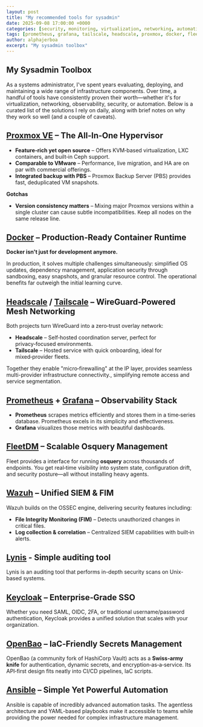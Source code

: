 ```yaml
---
layout: post
title: "My recommended tools for sysadmin"
date: 2025-09-08 17:00:00 +0000
categories: [security, monitoring, virtualization, networking, automation, observability, iam, authentication, sso]
tags: [prometheus, grafana, tailscale, headscale, proxmox, docker, fleetdm, wazuh, lynis, openbao]
author: alphajerboa
excerpt: "My sysadmin toolbox"
---
```



## My Sysadmin Toolbox

As a systems administrator, I've spent years evaluating, deploying, and maintaining a wide range of infrastructure components. Over time, a handful of tools have consistently proven their worth—whether it's for virtualization, networking, observability, security, or automation. Below is a curated list of the solutions I rely on daily, along with brief notes on why they work so well (and a couple of caveats).

## [Proxmox VE](https://proxmox.com/en/products/proxmox-virtual-environment/overview) – The All‑In‑One Hypervisor

- **Feature‑rich yet open source** – Offers KVM‑based virtualization, LXC containers, and built‑in Ceph support.
- **Comparable to VMware** – Performance, live migration, and HA are on par with commercial offerings.
- **Integrated backup with PBS** – Proxmox Backup Server (PBS) provides fast, deduplicated VM snapshots.

**Gotchas**

- **Version consistency matters** – Mixing major Proxmox versions within a single cluster can cause subtle incompatibilities. Keep all nodes on the same release line.

## [Docker](https://www.docker.com/) – Production‑Ready Container Runtime

**Docker isn't just for development anymore.**

In production, it solves multiple challenges simultaneously: simplified OS updates, dependency management, application security through sandboxing, easy snapshots, and granular resource control. The operational benefits far outweigh the initial learning curve.

## [Headscale](https://github.com/juanfont/headscale) / [Tailscale](https://tailscale.com/) – WireGuard‑Powered Mesh Networking

Both projects turn WireGuard into a zero‑trust overlay network:

- **Headscale** – Self‑hosted coordination server, perfect for privacy‑focused environments.
- **Tailscale** – Hosted service with quick onboarding, ideal for mixed‑provider fleets.

Together they enable "micro‑firewalling" at the IP layer, provides seamless multi-provider infrastructure connectivity., simplifying remote access and service segmentation.

## [Prometheus](https://github.com/prometheus/prometheus) + [Grafana](https://github.com/grafana/grafana) – Observability Stack

- **Prometheus** scrapes metrics efficiently and stores them in a time‑series database. Prometheus excels in its simplicity and effectiveness.
- **Grafana** visualizes those metrics with beautiful dashboards.

## [FleetDM](https://github.com/fleetdm/fleet) – Scalable Osquery Management

Fleet provides a interface for running **osquery** across thousands of endpoints. You get real‑time visibility into system state, configuration drift, and security posture—all without installing heavy agents.

## [Wazuh](https://wazuh.com/) – Unified SIEM & FIM

Wazuh builds on the OSSEC engine, delivering security features including:

- **File Integrity Monitoring (FIM)** – Detects unauthorized changes in critical files.
- **Log collection & correlation** – Centralized SIEM capabilities with built‑in alerts.

## [Lynis](https://cisofy.com/lynis) - Simple auditing tool

Lynis is an auditing tool that performs in-depth security scans on Unix-based systems.

## [Keycloak](https://www.keycloak.org/) – Enterprise‑Grade SSO

Whether you need SAML, OIDC, 2FA, or traditional username/password authentication, Keycloak provides a unified solution that scales with your organization.

## [OpenBao](https://openbao.org/) – IaC‑Friendly Secrets Management

OpenBao (a community fork of HashiCorp Vault) acts as a **Swiss‑army knife** for authentication, dynamic secrets, and encryption‑as‑a‑service. Its API‑first design fits neatly into CI/CD pipelines, IaC scripts.

## [Ansible](https://www.ansible.com/) – Simple Yet Powerful Automation

Ansible is capable of incredibly advanced automation tasks. The agentless architecture and YAML-based playbooks make it accessible to teams while providing the power needed for complex infrastructure management.

